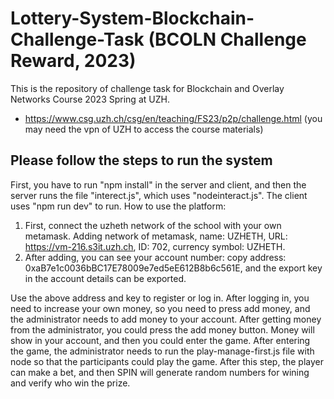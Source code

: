 # Lottery-System-Blockchain-Challenge-Task (BCOLN Challenge Reward, 2023)
This is the repository of challenge task for Blockchain and Overlay Networks Course 2023 Spring at UZH.
* https://www.csg.uzh.ch/csg/en/teaching/FS23/p2p/challenge.html (you may need the vpn of UZH to access the course materials)
## Please follow the steps to run the system
First, you have to run "npm install" in the server and client, and then the server runs the file "interect.js", which uses "nodeinteract.js". The client uses "npm run dev" to run.
How to use the platform:
1. First, connect the uzheth network of the school with your own metamask.
Adding network of metamask, name: UZHETH, URL: https://vm-216.s3it.uzh.ch, ID: 702, currency symbol: UZHETH.
2. After adding, you can see your account number: copy address: 0xaB7e1c0036bBC17E78009e7ed5eE612B8b6c561E, and the export key in the account details can be exported.

Use the above address and key to register or log in. After logging in, you need to increase your own money, so you need to press add money, and the administrator needs to add money to your account. After getting money from the administrator, you could press the add money button. Money will show in your account, and then you could enter the game. After entering the game, the administrator needs to run the play-manage-first.js file with node so that the participants could play the game. After this step, the player can make a bet, and then SPIN will generate random numbers for wining and verify who win the prize.
